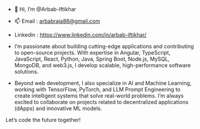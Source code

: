 - 👋 Hi, I’m @Arbab-Iftikhar
- 📫 Email : arbabraja88@gmail.com
- Linkedin : https://www.linkedin.com/in/arbab-iftikhar/

- I’m passionate about building cutting-edge applications and contributing to open-source projects. With expertise in Angular, TypeScript, JavaScript, React, Python, Java, Spring Boot, Node.js, MySQL, MongoDB, and web3.js, I develop scalable, high-performance software solutions.
- Beyond web development, I also specialize in AI and Machine Learning, working with TensorFlow, PyTorch, and LLM Prompt Engineering to create intelligent systems that solve real-world problems. I’m always excited to collaborate on projects related to decentralized applications (dApps) and innovative ML models.

Let’s code the future together!
